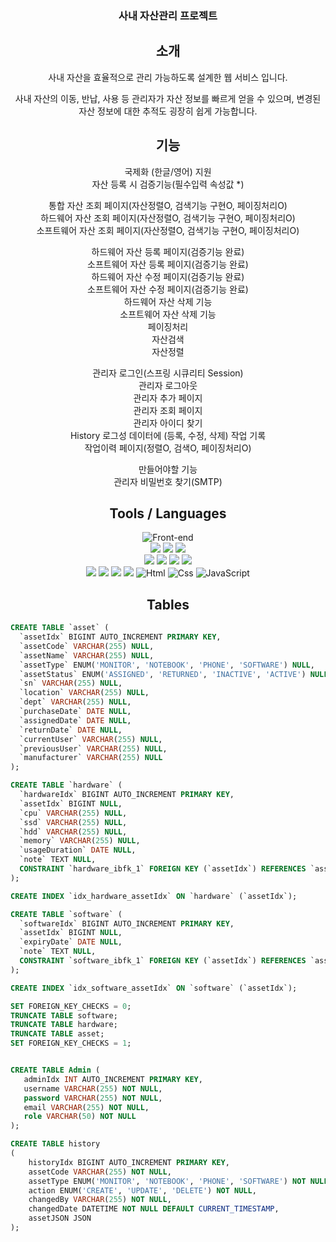 <div align="center">


### 사내 자산관리 프로젝트

<h2 align="center"> 소개 </h2>
사내 자산을 효율적으로 관리 가능하도록 설계한 웹 서비스 입니다.

사내 자산의 이동, 반납, 사용 등 관리자가 자산 정보를 빠르게 얻을 수 있으며,
변경된 자산 정보에 대한 추적도 굉장히 쉽게 가능합니다.

<h2 align="center"> 기능 </h2>

국제화 (한글/영어) 지원<br>
자산 등록 시 검증기능(필수입력 속성값 *)<br>

통합 자산 조회 페이지(자산정렬O, 검색기능 구현O, 페이징처리O)<br>
하드웨어 자산 조회 페이지(자산정렬O, 검색기능 구현O, 페이징처리O)<br>
소프트웨어 자산 조회 페이지(자산정렬O, 검색기능 구현O, 페이징처리O)<br>

하드웨어 자산 등록 페이지(검증기능 완료)<br>
소프트웨어 자산 등록 페이지(검증기능 완료)<br>
하드웨어 자산 수정 페이지(검증기능 완료)<br>
소프트웨어 자산 수정 페이지(검증기능 완료)<br>
하드웨어 자산 삭제 기능<br>
소프트웨어 자산 삭제 기능<br>
페이징처리<br>
자산검색<br>
자산정렬<br>

관리자 로그인(스프링 시큐리티 Session)<br>
관리자 로그아웃<br>
관리자 추가 페이지<br>
관리자 조회 페이지<br>
관리자 아이디 찾기<br>
History 로그성 데이터에 (등록, 수정, 삭제) 작업 기록<br>
작업이력 페이지(정렬O, 검색O, 페이징처리O)<br>

만들어야할 기능<br>
관리자 비밀번호 찾기(SMTP)<br>

<h2 align="center"> Tools / Languages </h2>

![Front-end](https://skillicons.dev/icons?i=idea,spring,gradle,java,mysql,html,css,javascript)<br>
<img src="https://img.shields.io/badge/Spring Web-59666C?style=for-the-badge&logo=Spring&logoColor=white"/>
<img src="https://img.shields.io/badge/SpringBoot-59666C?style=for-the-badge&logo=SpringBoot&logoColor=white"/>
<img src="https://img.shields.io/badge/Spring Security-59666C?style=for-the-badge&logo=Spring Security&logoColor=white"/><br>
<img src="https://img.shields.io/badge/Thymeleaf-59666C?style=for-the-badge&logo=Spring&logoColor=white"/>
<img src="https://img.shields.io/badge/Mybatis-59666C?style=for-the-badge&logo=Spring&logoColor=white"/>
<img src="https://img.shields.io/badge/Validation-59666C?style=for-the-badge&logo=Spring&logoColor=white"/>
<img src="https://img.shields.io/badge/Devtools-59666C?style=for-the-badge&logo=Spring&logoColor=white"/><br>
<img src="https://img.shields.io/badge/Java-59666C?style=for-the-badge&logo=Spring&logoColor=white"/>
<img src="https://img.shields.io/badge/gradle-59666C?style=for-the-badge&logo=gradle&logoColor=white"/>
<img src="https://img.shields.io/badge/Lombok-59666C?style=for-the-badge&logo=Spring&logoColor=white"/>
<img src="https://img.shields.io/badge/Mysql-59666C?style=for-the-badge&logo=MySql&logoColor=white"/>
<img alt="Html" src ="https://img.shields.io/badge/HTML5-59666C.svg?&style=for-the-badge&logo=HTML5&logoColor=white"/>
<img alt="Css" src ="https://img.shields.io/badge/CSS3-59666C.svg?&style=for-the-badge&logo=CSS3&logoColor=white"/> 
<img alt="JavaScript" src ="https://img.shields.io/badge/JavaScript-59666C.svg?&style=for-the-badge&logo=JavaScript&logoColor=white"/>
 
</div>

<h2 align="center"> Tables </h2>

```sql
CREATE TABLE `asset` (
  `assetIdx` BIGINT AUTO_INCREMENT PRIMARY KEY,
  `assetCode` VARCHAR(255) NULL,
  `assetName` VARCHAR(255) NULL,
  `assetType` ENUM('MONITOR', 'NOTEBOOK', 'PHONE', 'SOFTWARE') NULL,
  `assetStatus` ENUM('ASSIGNED', 'RETURNED', 'INACTIVE', 'ACTIVE') NULL,
  `sn` VARCHAR(255) NULL,
  `location` VARCHAR(255) NULL,
  `dept` VARCHAR(255) NULL,
  `purchaseDate` DATE NULL,
  `assignedDate` DATE NULL,
  `returnDate` DATE NULL,
  `currentUser` VARCHAR(255) NULL,
  `previousUser` VARCHAR(255) NULL,
  `manufacturer` VARCHAR(255) NULL
);

CREATE TABLE `hardware` (
  `hardwareIdx` BIGINT AUTO_INCREMENT PRIMARY KEY,
  `assetIdx` BIGINT NULL,
  `cpu` VARCHAR(255) NULL,
  `ssd` VARCHAR(255) NULL,
  `hdd` VARCHAR(255) NULL,
  `memory` VARCHAR(255) NULL,
  `usageDuration` DATE NULL,
  `note` TEXT NULL,
  CONSTRAINT `hardware_ibfk_1` FOREIGN KEY (`assetIdx`) REFERENCES `asset` (`assetIdx`)
);

CREATE INDEX `idx_hardware_assetIdx` ON `hardware` (`assetIdx`);

CREATE TABLE `software` (
  `softwareIdx` BIGINT AUTO_INCREMENT PRIMARY KEY,
  `assetIdx` BIGINT NULL,
  `expiryDate` DATE NULL,
  `note` TEXT NULL,
  CONSTRAINT `software_ibfk_1` FOREIGN KEY (`assetIdx`) REFERENCES `asset` (`assetIdx`)
);

CREATE INDEX `idx_software_assetIdx` ON `software` (`assetIdx`);

SET FOREIGN_KEY_CHECKS = 0;
TRUNCATE TABLE software;
TRUNCATE TABLE hardware;
TRUNCATE TABLE asset;
SET FOREIGN_KEY_CHECKS = 1;


CREATE TABLE Admin (
   adminIdx INT AUTO_INCREMENT PRIMARY KEY,
   username VARCHAR(255) NOT NULL,
   password VARCHAR(255) NOT NULL,
   email VARCHAR(255) NOT NULL,
   role VARCHAR(50) NOT NULL
);

CREATE TABLE history
(
    historyIdx BIGINT AUTO_INCREMENT PRIMARY KEY,
    assetCode VARCHAR(255) NOT NULL,
    assetType ENUM('MONITOR', 'NOTEBOOK', 'PHONE', 'SOFTWARE') NOT NULL,
    action ENUM('CREATE', 'UPDATE', 'DELETE') NOT NULL,
    changedBy VARCHAR(255) NOT NULL,
    changedDate DATETIME NOT NULL DEFAULT CURRENT_TIMESTAMP,
    assetJSON JSON
);

```
